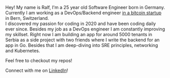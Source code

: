 Hey! My name is Ralf, I'm a 25 year old Software Engineer born in Germany. Currently I am working as a DevOps/Backend engineer [in a bitcoin startup](https://www.lipa.swiss) in Bern, Switzerland. </br>
I discovered my passion for coding in 2020 and have been coding daily ever since. Besides my job as a DevOps engineer I am constantly improving my skillset. Right now I am building an app for around 5000 tenants in Serbia as a side project with two friends where I write the backend for an app in Go. Besides that I am deep-diving into SRE principles, networking and Kubernetes.

Feel free to checkout my repos!

Connect with me on [LinkedIn](https://www.linkedin.com/in/ralfdimitrijweber/)!
